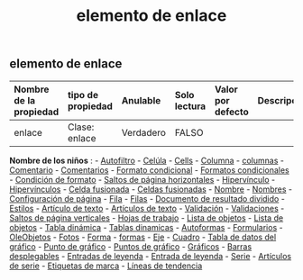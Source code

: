 ﻿---
title: elemento de enlace
second_title: Aspose.Cells Cloud Documen
type: docs
url: /es/specification/model/linkelement/
description: "Aspose.Cells Especificación del modelo de nube: LinkElement. Maneje sin esfuerzo Excel y otros documentos de hoja de cálculo con funciones como abrir, generar, editar, dividir, fusionar, comparar y convertir."
weight: 50
---
## **elemento de enlace**

 

| Nombre de la propiedad| tipo de propiedad| Anulable| Solo lectura| Valor por defecto| Descripción|
|:- |:- |:- |:- |:- |:- |
| enlace| Clase: enlace| Verdadero| FALSO|||

**Nombre de los niños** : 
	-  [Autofiltro](autofilter) 
	-  [Celúla](cell) 
	-  [Cells](cells) 
	-  [Columna](column) 
	-  [columnas](columns) 
	-  [Comentario](comment) 
	-  [Comentarios](comments) 
	-  [Formato condicional](conditionalformatting) 
	-  [Formatos condicionales](conditionalformattings) 
	-  [Condición de formato](formatcondition) 
	-  [Saltos de página horizontales](horizontalpagebreaks) 
	-  [Hipervínculo](hyperlink) 
	-  [Hipervínculos](hyperlinks) 
	-  [Celda fusionada](mergedcell) 
	-  [Celdas fusionadas](mergedcells) 
	-  [Nombre](name) 
	-  [Nombres](names) 
	-  [Configuración de página](pagesetup) 
	-  [Fila](row) 
	-  [Filas](rows) 
	-  [Documento de resultado dividido](splitresultdocument) 
	-  [Estilos](styles) 
	-  [Artículo de texto](textitem) 
	-  [Artículos de texto](textitems) 
	-  [Validación](validation) 
	-  [Validaciones](validations) 
	-  [Saltos de página verticales](verticalpagebreaks) 
	-  [Hojas de trabajo](worksheets) 
	-  [Lista de objetos](listobject) 
	-  [Lista de objetos](listobjects) 
	-  [Tabla dinámica](pivottable) 
	-  [Tablas dinamicas](pivottables) 
	-  [Autoformas](autoshapes) 
	-  [Formularios](forms) 
	-  [OleObjetos](oleobjects) 
	-  [Fotos](pictures) 
	-  [Forma](shape) 
	-  [formas](shapes) 
	-  [Eje](axis) 
	-  [Cuadro](chart) 
	-  [Tabla de datos del gráfico](chartdatatable) 
	-  [Punto de gráfico](chartpoint) 
	-  [Puntos de gráfico](chartpoints) 
	-  [Gráficos](charts) 
	-  [Barras desplegables](dropbars) 
	-  [Entradas de leyenda](legendentries) 
	-  [Entrada de leyenda](legendentry) 
	-  [Serie](series) 
	-  [Artículos de serie](seriesitems) 
	-  [Etiquetas de marca](ticklabels) 
	-  [Líneas de tendencia](trendlines) 
